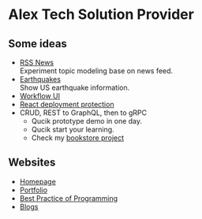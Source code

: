 # Alex Tech Solution Provider

## Some ideas
- [RSS News](https://github.com/ccapeng/rss-trendy)  
  Experiment topic modeling base on news feed.
- [Earthquakes](https://github.com/ccapeng/earthquakes)  
  Show US earthquake information.
- [Workflow UI](https://github.com/ccapeng/bpmn-workflow)
- [React deployment protection](https://github.com/ccapeng/bookstore_pro)
- CRUD, REST to GraphQL, then to gRPC
    - Qucik prototype demo in one day.
    - Qucik start your learning.
    - Check my [bookstore project](https://ccapeng.gitbook.io/bookstores)

## Websites
- [Homepage](https://ccapeng.github.io)
- [Portfolio](https://ccapeng.github.io/portfolio)
- [Best Practice of Programming](https://ccapeng.gitbook.io/programming)
- [Blogs](https://ccapeng.blogspot.com)
